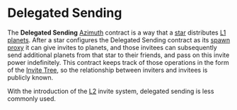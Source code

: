 # Delegated Sending

The **Delegated Sending** [Azimuth](azimuth.md) contract is a way that a [star](star.md) distributes [L1](azimuth.md) [planets](planet.md). After a star configures the Delegated Sending contract as its [spawn proxy](proxies.md) it can give invites to planets, and those invitees can subsequently send additional planets from that star to their friends, and pass on this invite power indefinitely. This contract keeps track of those operations in the form of the [Invite Tree](invite-tree.md), so the relationship between inviters and invitees is publicly known.

With the introduction of the [L2](rollups.md) invite system, delegated sending is less commonly used.
